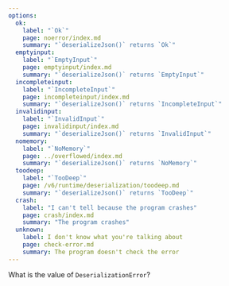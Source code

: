 ```yaml
---
options:
  ok:
    label: "`Ok`"
    page: noerror/index.md
    summary: "`deserializeJson()` returns `Ok`"
  emptyinput:
    label: "`EmptyInput`"
    page: emptyinput/index.md
    summary: "`deserializeJson()` returns `EmptyInput`"
  incompleteinput:
    label: "`IncompleteInput`"
    page: incompleteinput/index.md
    summary: "`deserializeJson()` returns `IncompleteInput`"
  invalidinput:
    label: "`InvalidInput`"
    page: invalidinput/index.md
    summary: "`deserializeJson()` returns `InvalidInput`"
  nomemory:
    label: "`NoMemory`"
    page: ../overflowed/index.md
    summary: "`deserializeJson()` returns `NoMemory`"
  toodeep:
    label: "`TooDeep`"
    page: /v6/runtime/deserialization/toodeep.md
    summary: "`deserializeJson()` returns `TooDeep`"
  crash:
    label: "I can't tell because the program crashes"
    page: crash/index.md
    summary: "The program crashes"
  unknown:
    label: I don't know what you're talking about
    page: check-error.md
    summary: The program doesn't check the error
---
```


What is the value of `DeserializationError`?
